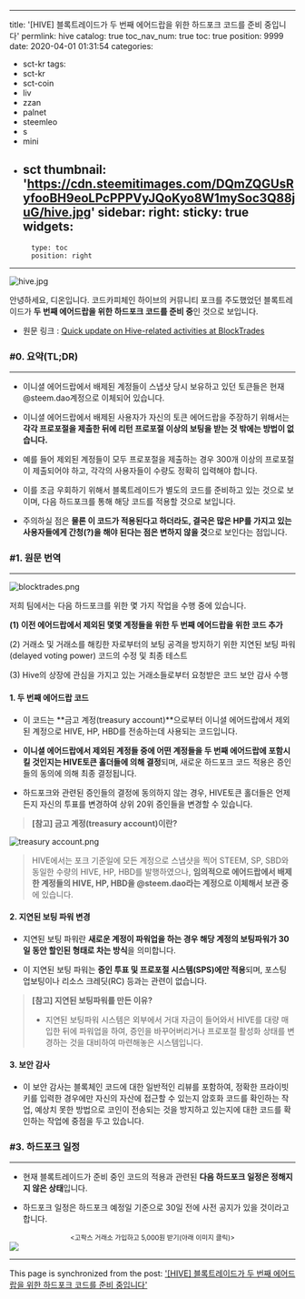 
---
title: '[HIVE] 블록트레이드가 두 번째 에어드랍을 위한 하드포크 코드를 준비 중입니다'
permlink: hive
catalog: true
toc_nav_num: true
toc: true
position: 9999
date: 2020-04-01 01:31:54
categories:
- sct-kr
tags:
- sct-kr
- sct-coin
- liv
- zzan
- palnet
- steemleo
- s
- mini
- sct
thumbnail: 'https://cdn.steemitimages.com/DQmZQGUsRyfooBH9eoLPcPPPVyJQoKyo8W1mySoc3Q88juG/hive.jpg'
sidebar:
    right:
        sticky: true
widgets:
    -
        type: toc
        position: right
---


![hive.jpg](https://cdn.steemitimages.com/DQmZQGUsRyfooBH9eoLPcPPPVyJQoKyo8W1mySoc3Q88juG/hive.jpg)


안녕하세요, 디온입니다. 코드카피체인 하이브의 커뮤니티 포크를 주도했었던 블록트레이드가 **두 번째 에어드랍을 위한 하드포크 코드를 준비 중**인 것으로 보입니다.

- 원문 링크 : [Quick update on Hive-related activities at BlockTrades](https://peakd.com/hive/@blocktrades/quick-update-on-hive-related-activities-at-blocktrades)

### #0. 요약(TL;DR)
---

- 이니셜 에어드랍에서 배제된 계정들이 스냅샷 당시 보유하고 있던 토큰들은 현재 @steem.dao계정으로 이체되어 있습니다.

- 이니셜 에어드랍에서 배제된 사용자가 자신의 토큰 에어드랍을 주장하기 위해서는 **각각 프로포절을 제출한 뒤에 리턴 프로포절 이상의 보팅을 받는 것 밖에는 방법이 없습니다.**

- 예를 들어 제외된 계정들이 모두 프로포절을 제출하는 경우 300개 이상의 프로포절이 제출되어야 하고, 각각의 사용자들이 수량도 정확히 입력해야 합니다.

- 이를 조금 우회하기 위해서 블록트레이드가 별도의 코드를 준비하고 있는 것으로 보이며, 다음 하드포크를 통해 해당 코드를 적용할 것으로 보입니다.

- 주의하실 점은 **물론 이 코드가 적용된다고 하더라도, 결국은 많은 HP를 가지고 있는 사용자들에게 간청(?)을 해야 된다는 점은 변하지 않을 것**으로 보인다는 점입니다.


### #1. 원문 번역
---
![blocktrades.png](https://cdn.steemitimages.com/DQmX2VHJ4YocchHmMz5BQxXRXE1SCajsHR4s63Wj7jvHkfY/blocktrades.png)

저희 팀에서는 다음 하드포크를 위한 몇 가지 작업을 수행 중에 있습니다. 

**(1) 이전 에어드랍에서 제외된 몇몇 계정들을 위한 두 번째 에어드랍을 위한 코드 추가**

(2) 거래소 및 거래소를 해킹한 자로부터의 보팅 공격을 방지하기 위한 지연된 보팅 파워(delayed voting power) 코드의 수정 및 최종 테스트

(3) Hive의 상장에 관심을 가지고 있는 거래소들로부터 요청받은 코드 보안 감사 수행


#### 1. 두 번째 에어드랍 코드
- 이 코드는 **금고 계정(treasury account)**으로부터 이니셜 에어드랍에서 제외된 계정으로  HIVE, HP, HBD를 전송하는데 사용되는 코드입니다. 

- **이니셜 에어드랍에서 제외된 계정들 중에 어떤 계정들을 두 번째 에어드랍에 포함시킬 것인지는 HIVE토큰 홀더들에 의해 결정**되며, 새로운 하드포크 코드 적용은 증인들의 동의에 의해 최종 결정됩니다.

- 하드포크와 관련된 증인들의 결정에 동의하지 않는 경우, HIVE토큰 홀더들은 언제든지 자신의 투표를 변경하여 상위 20위 증인들을 변경할 수 있습니다.

> **[참고] 금고 계정(treasury account)이란?**

![treasury account.png](https://cdn.steemitimages.com/DQmcUApxwFB7NLj4ykYanYRcvDcg4fQh7C27Sh3pUfSJwnD/treasury%20account.png)

> HIVE에서는 포크 기준일에 모든 계정으로 스냅샷을 찍어 STEEM, SP, SBD와 동일한 수량의 HIVE, HP, HBD를 발행하였으나, **임의적으로 에어드랍에서 배제한 계정들의 HIVE, HP, HBD을 @steem.dao라는 계정으로 이체해서 보관 중**에 있습니다.

#### 2. 지연된 보팅 파워 변경
- 지연된 보팅 파워란 **새로운 계정이 파워업을 하는 경우 해당 계정의 보팅파워가 30일 동안 할인된 형태로 차는 방식**을 의미합니다.

- 이 지연된 보팅 파워는 **증인 투표 및 프로포절 시스템(SPS)에만 적용**되며, 포스팅 업보팅이나 리소스 크레딧(RC) 등과는 관련이 없습니다.

> **[참고] 지연된 보팅파워를 만든 이유?**
> - 지연된 보팅파워 시스템은 외부에서 거대 자금이 들어와서 HIVE를 대량 매입한 뒤에 파워업을 하여, 증인을 바꾸어버리거나 프로포절 활성화 상태를 변경하는 것을 대비하여 마련해놓은 시스템입니다.


#### 3. 보안 감사
- 이 보안 감사는 블록체인 코드에 대한 일반적인 리뷰를 포함하여, 정확한 프라이빗키를 입력한 경우에만 자신의 자산에 접근할 수 있는지 암호화 코드를 확인하는 작업, 예상치 못한 방법으로 코인이 전송되는 것을 방지하고 있는지에 대한 코드를 확인하는 작업에 중점을 두고 있습니다.

### #3. 하드포크 일정
---

- 현재 블록트레이드가 준비 중인 코드의 적용과 관련된 **다음 하드포크 일정은 정해지지 않은 상태**입니다.

- 하드포크 일정은 하드포크 예정일 기준으로 30일 전에 사전 공지가 있을 것이라고 합니다.



<center><sub><고팍스 거래소 가입하고 5,000원 받기(아래 이미지 클릭)></sub></center>
<a href="https://www.gopax.co.kr/signup?refCode=D2T67G"><img src="https://cdn.steemitimages.com/DQmfPE882BJvYDPHKRKMY1afsQVsDjyPGpL4i7iDZCpzp89/gopax%20banner.png"></a>

- - -

This page is synchronized from the post: ['[HIVE] 블록트레이드가 두 번째 에어드랍을 위한 하드포크 코드를 준비 중입니다'](https://steemit.com/@donekim/hive)
